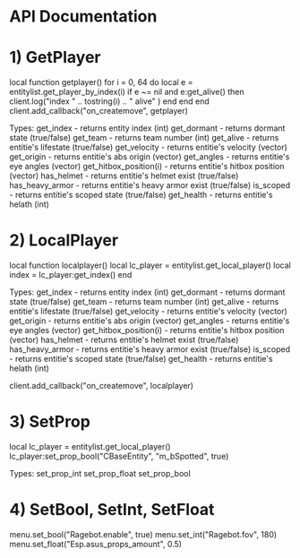 # API Documentation
#     1) GetPlayer
local function getplayer()
  for i = 0, 64 do
     local e = entitylist.get_player_by_index(i)
     if e ~= nil and e:get_alive() then
       client.log("index " .. tostring(i) .. " alive" )
     end
  end
end
client.add_callback("on_createmove", getplayer)

Types:
get_index - returns entity index (int)
get_dormant - returns dormant state (true/false)
get_team - returns team number (int)
get_alive - returns entitie's lifestate (true/false)
get_velocity - returns entitie's velocity (vector)
get_origin - returns entitie's abs origin (vector)
get_angles - returns entitie's eye angles (vector)
get_hitbox_position(i) - returns entitie's hitbox position (vector)
has_helmet - returns entitie's helmet exist (true/false)
has_heavy_armor - returns entitie's heavy armor exist (true/false)
is_scoped - returns entitie's scoped state (true/false)
get_health - returns entitie's helath (int)

#     2) LocalPlayer
local function localplayer()
  local lc_player = entitylist.get_local_player()
  local index = lc_player:get_index()
end

Types:
get_index - returns entity index (int)
get_dormant - returns dormant state (true/false)
get_team - returns team number (int)
get_alive - returns entitie's lifestate (true/false)
get_velocity - returns entitie's velocity (vector)
get_origin - returns entitie's abs origin (vector)
get_angles - returns entitie's eye angles (vector)
get_hitbox_position(i) - returns entitie's hitbox position (vector)
has_helmet - returns entitie's helmet exist (true/false)
has_heavy_armor - returns entitie's heavy armor exist (true/false)
is_scoped - returns entitie's scoped state (true/false)
get_health - returns entitie's helath (int)

client.add_callback("on_createmove", localplayer)
#     3) SetProp
local lc_player = entitylist.get_local_player()
lc_player:set_prop_bool("CBaseEntity", "m_bSpotted", true)

Types:
set_prop_int
set_prop_float
set_prop_bool
#     4) SetBool, SetInt, SetFloat
menu.set_bool("Ragebot.enable", true)
menu.set_int("Ragebot.fov", 180)
menu.set_float("Esp.asus_props_amount", 0.5)

